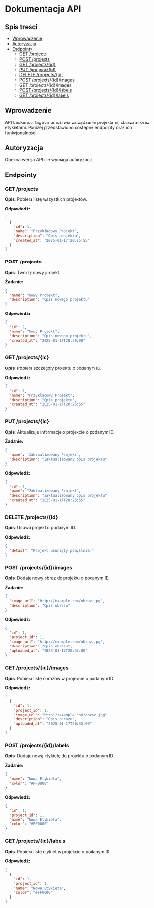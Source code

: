 # Dokumentacja API

## Spis treści

- [Wprowadzenie](#wprowadzenie)
- [Autoryzacja](#autoryzacja)
- [Endpointy](#endpointy)
  - [GET /projects](#get-projects)
  - [POST /projects](#post-projects)
  - [GET /projects/{id}](#get-projects-id)
  - [PUT /projects/{id}](#put-projects-id)
  - [DELETE /projects/{id}](#delete-projects-id)
  - [POST /projects/{id}/images](#post-projects-id-images)
  - [GET /projects/{id}/images](#get-projects-id-images)
  - [POST /projects/{id}/labels](#post-projects-id-labels)
  - [GET /projects/{id}/labels](#get-projects-id-labels)

## Wprowadzenie

API backendu Tagtron umożliwia zarządzanie projektami, obrazami oraz etykietami. Poniżej przedstawiono dostępne endpointy oraz ich funkcjonalności.

## Autoryzacja

Obecna wersja API nie wymaga autoryzacji.

## Endpointy

### GET /projects

**Opis:** Pobiera listę wszystkich projektów.

**Odpowiedź:**

```json
[
  {
    "id": 1,
    "name": "Przykładowy Projekt",
    "description": "Opis projektu",
    "created_at": "2025-01-17T20:25:55"
  }
]
```

### POST /projects

**Opis:** Tworzy nowy projekt.

**Żadanie:**

```json
{
  "name": "Nowy Projekt",
  "description": "Opis nowego projektu"
}
```

**Odpowiedź:**

```json
{
  "id": 2,
  "name": "Nowy Projekt",
  "description": "Opis nowego projektu",
  "created_at": "2025-01-17T20:30:00"
}
```

### GET /projects/{id}

**Opis:** Pobiera szczegóły projektu o podanym ID.

**Odpowiedź:**

```json
{
  "id": 1,
  "name": "Przykładowy Projekt",
  "description": "Opis projektu",
  "created_at": "2025-01-17T20:25:55"
}
```

### PUT /projects/{id}

**Opis:** Aktualizuje informacje o projekcie o podanym ID.

**Żadanie:**

```json
{
  "name": "Zaktualizowany Projekt",
  "description": "Zaktualizowany opis projektu"
}
```

**Odpowiedź:**

```json
{
  "id": 1,
  "name": "Zaktualizowany Projekt",
  "description": "Zaktualizowany opis projektu",
  "created_at": "2025-01-17T20:25:55"
}
```

### DELETE /projects/{id}

**Opis:** Usuwa projekt o podanym ID.

**Odpowiedź:**

```json
{
  "detail": "Projekt usunięty pomyślnie."
}
```

### POST /projects/{id}/images

**Opis:** Dodaje nowy obraz do projektu o podanym ID.

**Żadanie:**

```json
{
  "image_url": "http://example.com/obraz.jpg",
  "description": "Opis obrazu"
}
```

**Odpowiedź:**

```json
{
  "id": 1,
  "project_id": 1,
  "image_url": "http://example.com/obraz.jpg",
  "description": "Opis obrazu",
  "uploaded_at": "2025-01-17T20:35:00"
}
```

### GET /projects/{id}/images

**Opis:** Pobiera listę obrazów w projekcie o podanym ID.

**Odpowiedź:**

```json
[
  {
    "id": 1,
    "project_id": 1,
    "image_url": "http://example.com/obraz.jpg",
    "description": "Opis obrazu",
    "uploaded_at": "2025-01-17T20:35:00"
  }
]
```

### POST /projects/{id}/labels

**Opis:** Dodaje nową etykietę do projektu o podanym ID.

**Żadanie:**

```json
{
  "name": "Nowa Etykieta",
  "color": "#FF0000"
}
```

**Odpowiedź:**

```json
{
  "id": 1,
  "project_id": 1,
  "name": "Nowa Etykieta",
  "color": "#FF0000"
}
```

### GET /projects/{id}/labels

**Opis:** Pobiera listę etykiet w projekcie o podanym ID.

**Odpowiedź:**

```json
[
  {
    "id": 1,
    "project_id": 1,
    "name": "Nowa Etykieta",
    "color": "#FF0000"
  }
]
